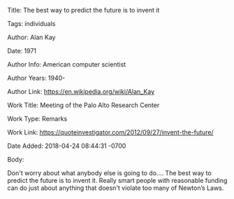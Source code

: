 Title:  The best way to predict the future is to invent it

Tags:   individuals

Author: Alan Kay

Date:   1971

Author Info: American computer scientist

Author Years: 1940-

Author Link: https://en.wikipedia.org/wiki/Alan_Kay

Work Title: Meeting of the Palo Alto Research Center

Work Type: Remarks

Work Link: https://quoteinvestigator.com/2012/09/27/invent-the-future/

Date Added: 2018-04-24 08:44:31 -0700

Body: 

Don't worry about what anybody else is going to do.... The best way to predict the future is to invent it. Really smart people with reasonable funding can do just about anything that doesn't violate too many of Newton’s Laws.

